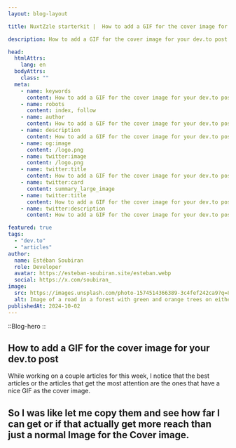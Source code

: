 ```yaml
---
layout: blog-layout

title: NuxtZzle starterkit |  How to add a GIF for the cover image for your dev.to post

description: How to add a GIF for the cover image for your dev.to post | Blog from NuxtZzle.

head:
  htmlAttrs:
    lang: en
  bodyAttrs:
    class: ""
  meta:
    - name: keywords
      content: How to add a GIF for the cover image for your dev.to post | Blog from NuxtZzle
    - name: robots
      content: index, follow
    - name: author
      content: How to add a GIF for the cover image for your dev.to post | Blog from NuxtZzle
    - name: description
      content: How to add a GIF for the cover image for your dev.to post | Blog from NuxtZzle.
    - name: og:image
      content: /logo.png
    - name: twitter:image
      content: /logo.png
    - name: twitter:title
      content: How to add a GIF for the cover image for your dev.to post | Blog from NuxtZzle
    - name: twitter:card
      content: summary_large_image
    - name: twitter:title
      content: How to add a GIF for the cover image for your dev.to post | Blog from NuxtZzle
    - name: twitter:description
      content: How to add a GIF for the cover image for your dev.to post | Blog from NuxtZzle.

featured: true
tags:
  - "dev.to"
  - "articles"
author:
  name: Estéban Soubiran
  role: Developer
  avatar: https://esteban-soubiran.site/esteban.webp
  social: https://x.com/soubiran_
image:
  src: https://images.unsplash.com/photo-1574514366389-3c4fef242ca9?q=80&w=993&auto=format&fit=crop&ixlib=rb-4.0.3&ixid=M3wxMjA3fDB8MHxwaG90by1wYWdlfHx8fGVufDB8fHx8fA%3D%3D
  alt: Image of a road in a forest with green and orange trees on either side.
publishedAt: 2024-10-02
---
```

::Blog-hero
::

  
## How to add a GIF for the cover image for your dev.to post

While working on a couple articles for this week, 
I notice that the best articles or the articles that get the most attention are the ones that have a nice GIF as the cover image.

## So I was like let me copy them and see how far I can get or if that actually get more reach than just a normal Image for the Cover image.
